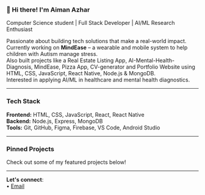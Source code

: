 ### 👋 Hi there! I'm Aiman Azhar

 Computer Science student | Full Stack Developer | AI/ML Research Enthusiast

 Passionate about building tech solutions that make a real-world impact.  
 Currently working on **MindEase** – a wearable and mobile system to help children with Autism manage stress.  
 Also built projects like a Real Estate Listing App, AI-Mental-Health-Diagnosis, MindEase, Pizza App, CV-generator and Portfolio Website using HTML, CSS, JavaScript, React Native, Node.js & MongoDB.  
 Interested in applying AI/ML in healthcare and mental health diagnostics.

---

###  Tech Stack
**Frontend:** HTML, CSS, JavaScript, React, React Native  
**Backend:** Node.js, Express, MongoDB  
**Tools:** Git, GitHub, Figma, Firebase, VS Code, Android Studio  

---

###  Pinned Projects
Check out some of my featured projects below!

---

 **Let's connect**:  
 • [Email](aimen.azhar111333@gmail.com)

